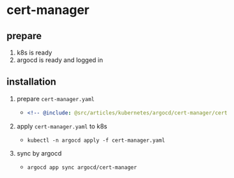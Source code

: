 # cert-manager

## prepare

1. k8s is ready
2. argocd is ready and logged in

## installation

1. prepare `cert-manager.yaml`
    * ```yaml
      <!-- @include: @src/articles/kubernetes/argocd/cert-manager/cert-manager.yaml -->
      ```
2. apply `cert-manager.yaml` to k8s
    * ```shell
      kubectl -n argocd apply -f cert-manager.yaml
      ```
3. sync by argocd
    * ```shell
      argocd app sync argocd/cert-manager
      ```